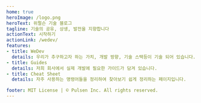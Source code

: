 ```yaml
---
home: true
heroImage: /logo.png
heroText: 위펄슨 기술 블로그
tagline: 기술의 공유, 상생, 발전을 지향합니다
actionText: 시작하기
actionLink: /wedev/
features:
- title: WeDev
  details: 우리가 추구하고자 하는 가치, 개발 방향, 기술 스택등이 기술 되어 있습니다.
- title: Guides
  details: 저희 회사에서 실제 개발에 필요한 가이드가 담겨 있습니다.
- title: Cheat Sheet
  details: 자주 사용하는 명령어들을 정리하여 찾아보기 쉽게 정리하는 페이지입니다.

footer: MIT License | © Pulsen Inc. All rights reserved.
---
```


